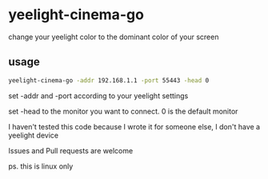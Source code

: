 # yeelight-cinema-go

change your yeelight color to the dominant color of your screen

## usage

```bash
yeelight-cinema-go -addr 192.168.1.1 -port 55443 -head 0
```

set -addr and -port according to your yeelight settings

set -head to the monitor you want to connect. 0 is the default monitor

I haven't tested this code because I wrote it for someone else, I don't have a yeelight device

Issues and Pull requests are welcome

ps. this is linux only
